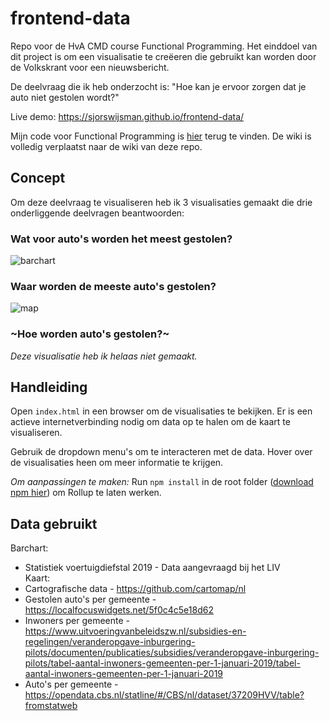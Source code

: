 # frontend-data
Repo voor de HvA CMD course Functional Programming. Het einddoel van dit project is om een visualisatie te creëeren die gebruikt kan worden door de Volkskrant voor een nieuwsbericht.

De deelvraag die ik heb onderzocht is:
"Hoe kan je ervoor zorgen dat je auto niet gestolen wordt?"

Live demo: https://sjorswijsman.github.io/frontend-data/

Mijn code voor Functional Programming is [hier](https://github.com/SjorsWijsman/functional-programming) terug te vinden. De wiki is volledig verplaatst naar de wiki van deze repo.

## Concept
Om deze deelvraag te visualiseren heb ik 3 visualisaties gemaakt die drie onderliggende deelvragen beantwoorden:

### Wat voor auto's worden het meest gestolen?
![barchart](https://i.ibb.co/f9SVQtV/barchart.png)

### Waar worden de meeste auto's gestolen?
![map](https://i.ibb.co/rwxH1fn/map.png)

### ~Hoe worden auto's gestolen?~
*Deze visualisatie heb ik helaas niet gemaakt.*

## Handleiding
Open `index.html` in een browser om de visualisaties te bekijken. Er is een actieve internetverbinding nodig om data op te halen om de kaart te visualiseren.

Gebruik de dropdown menu's om te interacteren met de data. Hover over de visualisaties heen om meer informatie te krijgen.

_Om aanpassingen te maken:_
Run `npm install` in de root folder ([download npm hier](https://nodejs.org/en/download/)) om Rollup te laten werken.

## Data gebruikt
Barchart:
* Statistiek voertuigdiefstal 2019 - Data aangevraagd bij het LIV  
Kaart:  
* Cartografische data - https://github.com/cartomap/nl
* Gestolen auto's per gemeente - https://localfocuswidgets.net/5f0c4c5e18d62
* Inwoners per gemeente - https://www.uitvoeringvanbeleidszw.nl/subsidies-en-regelingen/veranderopgave-inburgering-pilots/documenten/publicaties/subsidies/veranderopgave-inburgering-pilots/tabel-aantal-inwoners-gemeenten-per-1-januari-2019/tabel-aantal-inwoners-gemeenten-per-1-januari-2019
* Auto's per gemeente - https://opendata.cbs.nl/statline/#/CBS/nl/dataset/37209HVV/table?fromstatweb
